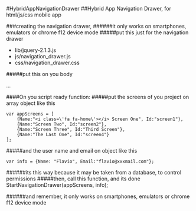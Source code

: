 #HybridAppNavigationDrawer
##Hybrid App Navigation Drawer, for html/js/css mobile app

###creating the navigation drawer,
######it only works on smartphones, emulators or chrome f12 device mode
#####put this just for the navigation drawer
* lib/jquery-2.1.3.js
* js/navigation_drawer.js
* css/navigation_drawer.css
	
#####put this on you body 
	<body>	
		<div id="navigation_dreawer" onclick="esconderMenu()"></div>
		<div id="back"></div>
		...
	</body>
	
####On you script ready function:
#####put the screens of you project on array object like this

	var appScreens = [
		{Name:"<i class=\'fa fa-home\'></i> Screen One", Id:"screen1"},
		{Name:"Screen Two", Id:"screen2"},
		{Name:"Screen Three", Id:"Third Screen"},
		{Name:"The Last One", Id:"screen4"}
	];
				

#####and the user name and email on object like this

	var info = {Name: "Flavio", Email:"flavio@xxxmail.com"};

######its this way because it may be taken from a database, to control permissions
#####then, call this function, and its done
	StartNavigationDrawer(appScreens, info);

######and remember, it only works on smartphones, emulators or chrome f12 device mode
